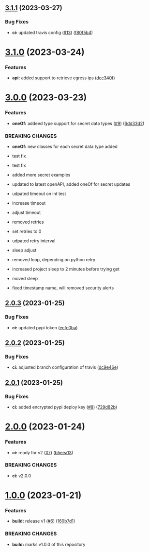## [3.1.1](https://github.ibm.com/coligo/python-sdk/compare/v3.1.0...v3.1.1) (2023-03-27)


### Bug Fixes

* **ci:** updated travis config ([#13](https://github.ibm.com/coligo/python-sdk/issues/13)) ([f80f5b4](https://github.ibm.com/coligo/python-sdk/commit/f80f5b4c0fef6ed33a9c64e5e5238076f8243d36))

# [3.1.0](https://github.ibm.com/coligo/python-sdk/compare/v3.0.0...v3.1.0) (2023-03-24)


### Features

* **api:** added support to retrieve egress ips ([dcc340f](https://github.ibm.com/coligo/python-sdk/commit/dcc340f4f177bb31faa2de3acff97304cf8bce1f))

# [3.0.0](https://github.ibm.com/coligo/python-sdk/compare/v2.0.3...v3.0.0) (2023-03-23)


### Features

* **oneOf:** addeed type support for secret data types ([#9](https://github.ibm.com/coligo/python-sdk/issues/9)) ([6dd33d2](https://github.ibm.com/coligo/python-sdk/commit/6dd33d2dca8663d65d00c4e5694bfa11abbb5d22))


### BREAKING CHANGES

* **oneOf:** new classes for each secret data type added

* test fix

* test fix

* added more secret examples

* updated to latest openAPI, added oneOf for secret updates

* udpated timeout on int test

* increase timeout

* adjust timeout

* removed retries

* set retries to 0

* udpated retry interval

* sleep adjust

* removed loop, depending on python retry

* increased project sleep to 2 minutes before trying get

* moved sleep

* fixed timestamp name, will removed security alerts

## [2.0.3](https://github.ibm.com/coligo/python-sdk/compare/v2.0.2...v2.0.3) (2023-01-25)


### Bug Fixes

* **ci:** updated pypi token ([ecfc0ba](https://github.ibm.com/coligo/python-sdk/commit/ecfc0bad61bb7ae88bbbcfdf2326055715febd2f))

## [2.0.2](https://github.ibm.com/coligo/python-sdk/compare/v2.0.1...v2.0.2) (2023-01-25)


### Bug Fixes

* **ci:** adjusted branch configuration of travis ([dc9e46e](https://github.ibm.com/coligo/python-sdk/commit/dc9e46e2eb4544f2af6e24d607309a422a801a66))

## [2.0.1](https://github.ibm.com/coligo/python-sdk/compare/v2.0.0...v2.0.1) (2023-01-25)


### Bug Fixes

* **ci:** added encrypted pypi deploy key ([#8](https://github.ibm.com/coligo/python-sdk/issues/8)) ([729d82b](https://github.ibm.com/coligo/python-sdk/commit/729d82b3fb1bf8e0b550041451d05a3c1d78f80d))

# [2.0.0](https://github.ibm.com/coligo/python-sdk/compare/v1.0.0...v2.0.0) (2023-01-24)


### Features

* **ci:** ready for v2 ([#7](https://github.ibm.com/coligo/python-sdk/issues/7)) ([b5eea13](https://github.ibm.com/coligo/python-sdk/commit/b5eea1399e835a3b913add7687e05ed376e87031))


### BREAKING CHANGES

* **ci:** v2.0.0

# [1.0.0](https://github.ibm.com/coligo/python-sdk/compare/v0.1.0...v1.0.0) (2023-01-21)


### Features

* **build:** release v1 ([#6](https://github.ibm.com/coligo/python-sdk/issues/6)) ([160b7d1](https://github.ibm.com/coligo/python-sdk/commit/160b7d1ac4855a0eb7e6c534c2acb500fa65695f))


### BREAKING CHANGES

* **build:** marks v1.0.0 of this repository
